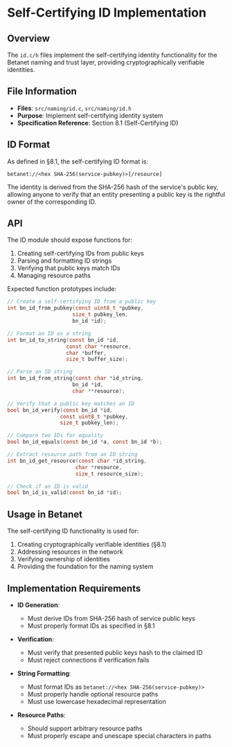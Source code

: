 # Self-Certifying ID Implementation

## Overview

The `id.c/h` files implement the self-certifying identity functionality for the Betanet naming and trust layer, providing cryptographically verifiable identities.

## File Information

- **Files**: `src/naming/id.c`, `src/naming/id.h`
- **Purpose**: Implement self-certifying identity system
- **Specification Reference**: Section 8.1 (Self-Certifying ID)

## ID Format

As defined in §8.1, the self-certifying ID format is:

```
betanet://<hex SHA-256(service-pubkey)>[/resource]
```

The identity is derived from the SHA-256 hash of the service's public key, allowing anyone to verify that an entity presenting a public key is the rightful owner of the corresponding ID.

## API

The ID module should expose functions for:

1. Creating self-certifying IDs from public keys
2. Parsing and formatting ID strings
3. Verifying that public keys match IDs
4. Managing resource paths

Expected function prototypes include:

```c
// Create a self-certifying ID from a public key
int bn_id_from_pubkey(const uint8_t *pubkey, 
                     size_t pubkey_len, 
                     bn_id *id);

// Format an ID as a string
int bn_id_to_string(const bn_id *id, 
                   const char *resource,
                   char *buffer, 
                   size_t buffer_size);

// Parse an ID string
int bn_id_from_string(const char *id_string, 
                     bn_id *id, 
                     char **resource);

// Verify that a public key matches an ID
bool bn_id_verify(const bn_id *id, 
                 const uint8_t *pubkey, 
                 size_t pubkey_len);

// Compare two IDs for equality
bool bn_id_equals(const bn_id *a, const bn_id *b);

// Extract resource path from an ID string
int bn_id_get_resource(const char *id_string, 
                      char *resource, 
                      size_t resource_size);

// Check if an ID is valid
bool bn_id_is_valid(const bn_id *id);
```

## Usage in Betanet

The self-certifying ID functionality is used for:

1. Creating cryptographically verifiable identities (§8.1)
2. Addressing resources in the network
3. Verifying ownership of identities
4. Providing the foundation for the naming system

## Implementation Requirements

- **ID Generation**:
  - Must derive IDs from SHA-256 hash of service public keys
  - Must properly format IDs as specified in §8.1

- **Verification**:
  - Must verify that presented public keys hash to the claimed ID
  - Must reject connections if verification fails

- **String Formatting**:
  - Must format IDs as `betanet://<hex SHA-256(service-pubkey)>`
  - Must properly handle optional resource paths
  - Must use lowercase hexadecimal representation

- **Resource Paths**:
  - Should support arbitrary resource paths
  - Must properly escape and unescape special characters in paths